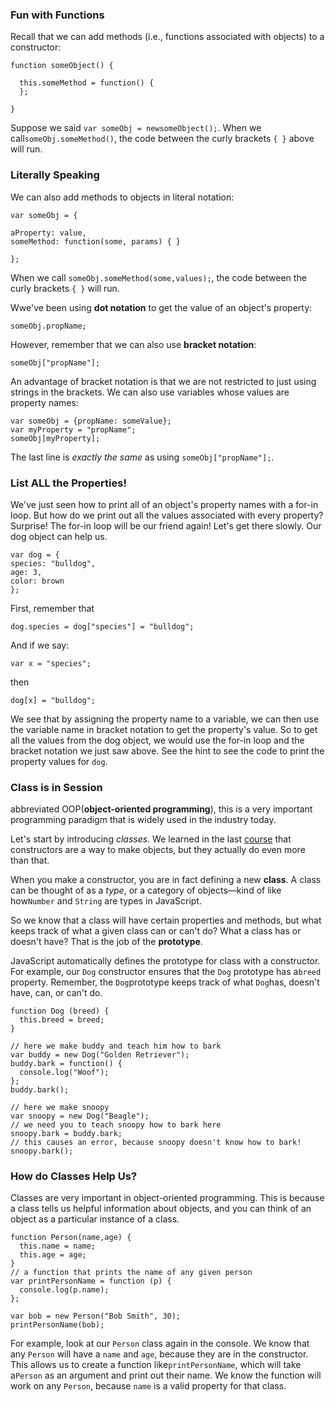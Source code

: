 ### **Fun with Functions**

Recall that we can add methods \(i.e., functions associated with objects\) to a constructor:

```
function someObject() {

  this.someMethod = function() {
  };

}
```

Suppose we said `var someObj = newsomeObject();`. When we call`someObj.someMethod()`, the code between the curly brackets `{ }` above will run.

### **Literally Speaking**

We can also add methods to objects in literal notation:

```
var someObj = {

aProperty: value,
someMethod: function(some, params) { }

};

```

When we call `someObj.someMethod(some,values);`, the code between the curly brackets `{ }` will run.

Wwe've been using **dot notation** to get the value of an object's property:

```
someObj.propName;

```

However, remember that we can also use **bracket notation**:

```
someObj["propName"];

```

An advantage of bracket notation is that we are not restricted to just using strings in the brackets. We can also use variables whose values are property names:

```
var someObj = {propName: someValue};
var myProperty = "propName";
someObj[myProperty];

```

The last line is _exactly the same_ as using `someObj["propName"];`.

### **List ALL the Properties!**

We've just seen how to print all of an object's property names with a for-in loop. But how do we print out all the values associated with every property? Surprise! The for-in loop will be our friend again! Let's get there slowly. Our dog object can help us.

```
var dog = {
species: "bulldog",
age: 3,
color: brown
};

```

First, remember that

`dog.species = dog["species"] = "bulldog";`

And if we say:

`var x = "species";`

then

`dog[x] = "bulldog";`

We see that by assigning the property name to a variable, we can then use the variable name in bracket notation to get the property's value. So to get all the values from the dog object, we would use the for-in loop and the bracket notation we just saw above. See the hint to see the code to print the property values for `dog`.

### **Class is in Session**

abbreviated OOP\(**object-oriented programming**\), this is a very important programming paradigm that is widely used in the industry today.

Let's start by introducing _classes_. We learned in the last [course](http://www.codecademy.com/courses/spencer-sandbox/3/1?curriculum_id=506324b3a7dffd00020bf661) that constructors are a way to make objects, but they actually do even more than that.

When you make a constructor, you are in fact defining a new **class**. A class can be thought of as a _type_, or a category of objects—kind of like how`Number` and `String` are types in JavaScript.

So we know that a class will have certain properties and methods, but what keeps track of what a given class can or can't do? What a class has or doesn't have? That is the job of the **prototype**.

JavaScript automatically defines the prototype for class with a constructor. For example, our `Dog` constructor ensures that the `Dog` prototype has a`breed` property. Remember, the `Dog`prototype keeps track of what `Dog`has, doesn't have, can, or can't do.

```
function Dog (breed) {
  this.breed = breed;
}

// here we make buddy and teach him how to bark
var buddy = new Dog("Golden Retriever");
buddy.bark = function() {
  console.log("Woof");
};
buddy.bark();

// here we make snoopy
var snoopy = new Dog("Beagle");
// we need you to teach snoopy how to bark here
snoopy.bark = buddy.bark;
// this causes an error, because snoopy doesn't know how to bark!
snoopy.bark();
```

### **How do Classes Help Us?**

Classes are very important in object-oriented programming. This is because a class tells us helpful information about objects, and you can think of an object as a particular instance of a class.



```
function Person(name,age) {
  this.name = name;
  this.age = age;
}
// a function that prints the name of any given person
var printPersonName = function (p) {
  console.log(p.name);
};

var bob = new Person("Bob Smith", 30);
printPersonName(bob);
```



For example, look at our `Person` class again in the console. We know that any `Person` will have a `name` and `age`, because they are in the constructor. This allows us to create a function like`printPersonName`, which will take a`Person` as an argument and print out their name. We know the function will work on any `Person`, because `name` is a valid property for that class.

